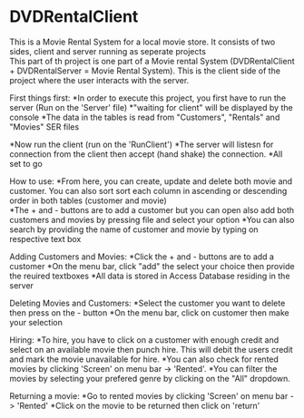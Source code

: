 # DVDRentalClient

This is a Movie Rental System for a local movie store. It consists of two sides, client and server running as seperate projects  
This part of th project is one part of a Movie rental System (DVDRentalClient + DVDRentalServer = Movie Rental System). This is the 
client side of the project where the user interacts with the server. 

First things first:
*In order to execute this project, you first have to run the server (Run on the 'Server' file)
*"waiting for client" will be displayed by the console
*The data in the tables is read from "Customers", "Rentals" and "Movies" SER files

*Now run the client (run on the 'RunClient')
*The server will listesn for connection from the client then accept (hand shake) the connection.
*All set to go

How to use:
*From here, you can create, update and delete both movie and customer. You can also sort sort each column in ascending or descending 
 order in both tables (customer and movie)   
*The + and - buttons are to add a customer but you can open also add both customers and movies by pressing file and select your option
*You can also search by providing the name of customer and movie by typing on respective text box

Adding Customers and Movies:
*Click the + and - buttons are to add a customer
*On the menu bar, click "add" the select your choice then provide the reuired textboxes
*All data is stored in Access Database residing in the server 

Deleting Movies and Customers:
*Select the customer you want to delete then press on the - button
*On the menu bar, click on customer then make your selection

Hiring:
*To hire, you have to click on a customer with enough credit and select on an available movie then punch hire. This will debit the users
 credit and mark the movie unavailable for hire.
*You can also check for rented movies by clicking 'Screen' on menu bar -> 'Rented'. 
*You can filter the movies by selecting your prefered genre by clicking on the "All" dropdown.

Returning a movie:
*Go to rented movies by clicking 'Screen' on menu bar -> 'Rented'
*Click on the movie to be returned then click on 'return'
